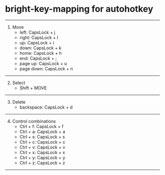 # bright-key-mapping for autohotkey

---

1. Move
   - left: CapsLock + j
   - right: CapsLock + l
   - up: CapsLock + i
   - down: CapsLock + k
   - home: CapsLock + h
   - end: CapsLock + ;
   - page up: CapsLock + u
   - page down: CapsLock + n
   
---

2. Select
   - Shift + MOVE

---

3. Delete
   - backspace: CapsLock + d

---

4. Control combinations
   - Ctrl + f: CapsLock + f
   - Ctrl + a: CapsLock + a
   - Ctrl + s: CapsLock + s
   - Ctrl + c: CapsLock + c
   - Ctrl + v: CapsLock + v
   - Ctrl + x: CapsLock + x
   - Ctrl + y: CapsLock + y
   - Ctrl + z: CapsLock + z

---
